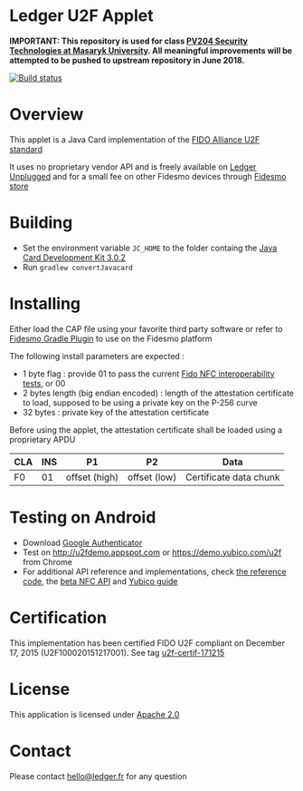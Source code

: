 Ledger U2F Applet
=================

**IMPORTANT: This repository is used for class [PV204 Security Technologies at Masaryk University](https://is.muni.cz/auth/predmety/predmet?lang=en;setlang=en;pvysl=3141746). All meaningful improvements will be attempted to be pushed to upstream repository in June 2018.**

[![Build status](https://travis-ci.org/JavaCardSpot-dev/ledger-u2f-javacard.svg?branch=master)](https://travis-ci.org/JavaCardSpot-dev/ledger-u2f-javacard)

# Overview

This applet is a Java Card implementation of the [FIDO Alliance U2F standard](https://fidoalliance.org/)

It uses no proprietary vendor API and is freely available on [Ledger Unplugged](https://www.ledgerwallet.com/products/6-ledger-unplugged) and for a small fee on other Fidesmo devices through [Fidesmo store](http://www.fidesmo.com/apps/4f97a2e9)

# Building 

  - Set the environment variable `JC_HOME` to the folder containg the [Java Card Development Kit 3.0.2](http://www.oracle.com/technetwork/java/embedded/javacard/downloads/index.html)
  - Run `gradlew convertJavacard`

# Installing 

Either load the CAP file using your favorite third party software or refer to [Fidesmo Gradle Plugin](https://github.com/fidesmo/gradle-javacard) to use on the Fidesmo platform

 
The following install parameters are expected : 

  - 1 byte flag : provide 01 to pass the current [Fido NFC interoperability tests](https://github.com/google/u2f-ref-code/tree/master/u2f-tests), or 00 
  - 2 bytes length (big endian encoded) : length of the attestation certificate to load, supposed to be using a private key on the P-256 curve 
  - 32 bytes : private key of the attestation certificate 

Before using the applet, the attestation certificate shall be loaded using a proprietary APDU 

| CLA | INS | P1            | P2           | Data                    |
| --- | --- | ------------- | ------------ | ----------------------- |
| F0  | 01  | offset (high) | offset (low) | Certificate data chunk  | 

# Testing on Android 

  - Download [Google Authenticator](https://play.google.com/store/apps/details?id=com.google.android.apps.authenticator2)
  - Test on http://u2fdemo.appspot.com or https://demo.yubico.com/u2f from Chrome
  - For additional API reference and implementations, check [the reference code](https://github.com/google/u2f-ref-code), the [beta NFC API](https://github.com/google/u2f-ref-code/blob/no-extension/u2f-gae-demo/war/js/u2f-api.js) and [Yubico guide](https://www.yubico.com/applications/fido/) 

# Certification

This implementation has been certified FIDO U2F compliant on December 17, 2015 (U2F100020151217001). See tag [u2f-certif-171215](https://github.com/LedgerHQ/ledger-u2f-javacard/tree/u2f-certif-171215)
  
# License

This application is licensed under [Apache 2.0](http://www.apache.org/licenses/LICENSE-2.0)

# Contact

Please contact hello@ledger.fr for any question

